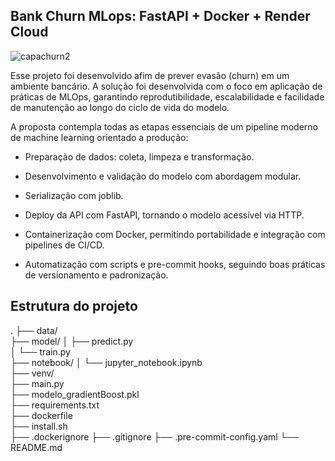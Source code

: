 ## **Bank Churn MLops: FastAPI + Docker + Render Cloud**
![capachurn2](https://github.com/user-attachments/assets/64f585e9-246f-4147-8c13-59853454e316)

Esse projeto foi desenvolvido afim de prever evasão (churn) em um ambiente bancário. A solução foi desenvolvida com o foco em aplicação de práticas de MLOps, garantindo reprodutibilidade, escalabilidade e facilidade de manutenção ao longo do ciclo de vida do modelo.

A proposta contempla todas as etapas essenciais de um pipeline moderno de machine learning orientado a produção:

- Preparação de dados: coleta, limpeza e transformação.

- Desenvolvimento e validação do modelo com abordagem modular.

- Serialização com joblib. 

- Deploy da API com FastAPI, tornando o modelo acessível via HTTP.

- Containerização com Docker, permitindo portabilidade e integração com pipelines de CI/CD.

- Automatização com scripts e pre-commit hooks, seguindo boas práticas de versionamento e padronização.

## Estrutura do projeto 

.
├── data/                             
├── model/
│   ├── predict.py                   
│   └── train.py                     
├── notebook/
│   └── jupyter_notebook.ipynb       
├── venv/                             
├── main.py                           
├── modelo_gradientBoost.pkl         
├── requirements.txt                  
├── dockerfile                       
├── install.sh                       
├── .dockerignore
├── .gitignore
├── .pre-commit-config.yaml
└── README.md                        
                   

